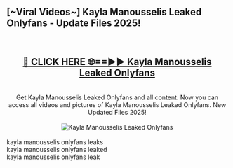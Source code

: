 <h2>[~Viral Videos~] Kayla Manousselis Leaked Onlyfans - Update Files 2025!</h2>
<br>
<div align="center">
<h2><a href="https://betterlinks.top/A2PfLJ" rel="nofollow">🔴 CLICK HERE 🌐==►► Kayla Manousselis Leaked Onlyfans</a></h2>
<br>
Get Kayla Manousselis Leaked Onlyfans and all content. Now you can access all videos and pictures of Kayla Manousselis Leaked Onlyfans. New Updated Files 2025!
<br>
<br>
<a href="https://betterlinks.top/A2PfLJ" rel="nofollow" data-target="animated-image.originalLink"><img src="https://i.ibb.co.com/WyWwxjT/player-gif2.gif" alt="Kayla Manousselis Leaked Onlyfans" style="max-width: 100%; display: inline-block;" data-target="animated-image.originalImage"></a>
</div>
<br>
kayla manousselis onlyfans leaks<br>
kayla manousselis onlyfans leaked<br>
kayla manousselis onlyfans leak